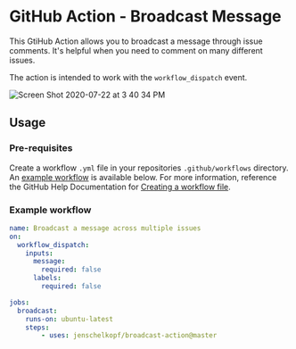 # GitHub Action - Broadcast Message
This GtiHub Action allows you to broadcast a message through issue comments. It's helpful when you need to comment on many different issues.

The action is intended to work with the `workflow_dispatch` event.

![Screen Shot 2020-07-22 at 3 40 34 PM](https://user-images.githubusercontent.com/1865328/88226464-b7f56d00-cc31-11ea-81e2-f54a3aa34b24.png)


## Usage
### Pre-requisites
Create a workflow `.yml` file in your repositories `.github/workflows` directory. An [example workflow](#example-workflow) is available below. For more information, reference the GitHub Help Documentation for [Creating a workflow file](https://help.github.com/en/articles/configuring-a-workflow#creating-a-workflow-file).

### Example workflow

```yaml
name: Broadcast a message across multiple issues
on: 
  workflow_dispatch:
    inputs:
      message:
        required: false
      labels:
        required: false

jobs:
  broadcast:
    runs-on: ubuntu-latest
    steps:
        - uses: jenschelkopf/broadcast-action@master

